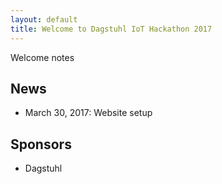```yaml
---
layout: default
title: Welcome to Dagstuhl IoT Hackathon 2017
---
```


Welcome notes

## News

- March 30, 2017: Website setup

## Sponsors

- Dagstuhl
